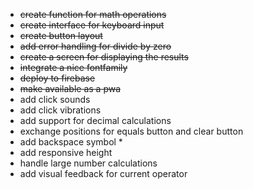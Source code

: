 - ~~create function for math operations~~
- ~~create interface for keyboard input~~
- ~~create button layout~~
- ~~add error handling for divide by zero~~
- ~~create a screen for displaying the results~~
- ~~integrate a nice fontfamily~~
- ~~deploy to firebase~~
- ~~make available as a pwa~~
- add click sounds
- add click vibrations
- add support for decimal calculations
- exchange positions for equals button and clear button
- add backspace symbol *
- add responsive height
- handle large number calculations
- add visual feedback for current operator